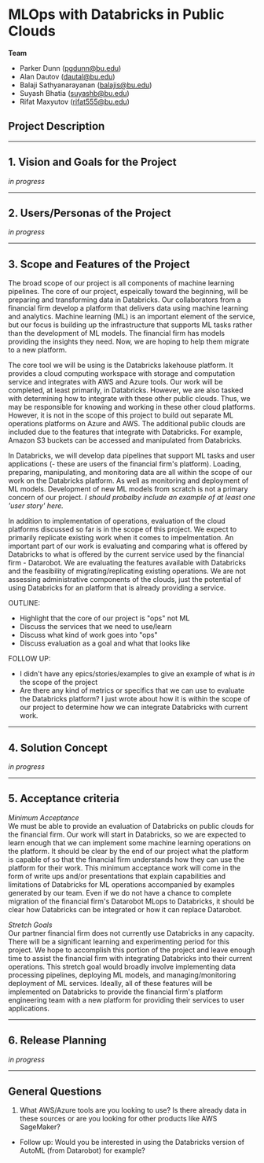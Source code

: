 # MLOps with Databricks in Public Clouds

**Team**

* Parker Dunn (pgdunn@bu.edu)
* Alan Dautov (dautal@bu.edu)
* Balaji Sathyanarayanan (balajis@bu.edu)
* Suyash Bhatia (suyashb@bu.edu)
* Rifat Maxyutov (rifat555@bu.edu)

## Project Description

** **
## 1. Vision and Goals for the Project
*in progress*

** **
## 2. Users/Personas of the Project
*in progress*

** **
## 3. Scope and Features of the Project

The broad scope of our project is all components of machine learning pipelines. The core of our project, espeically toward the beginning, will be preparing and transforming data in Databricks. Our collaborators from a financial firm develop a platform that delivers data using machine learning and analytics. Machine learning (ML) is an important element of the service, but our focus is building up the infrastructure that supports ML tasks rather than the development of ML models. The financial firm has models providing the insights they need. Now, we are hoping to help them migrate to a new platform.

The core tool we will be using is the Databricks lakehouse platform. It provides a cloud computing workspace with storage and computation service and integrates with AWS and Azure tools. Our work will be completed, at least primarily, in Databricks. However, we are also tasked with determining how to integrate with these other public clouds. Thus, we may be responsible for knowing and working in these other cloud platforms. However, it is not in the scope of this project to build out separate ML operations platforms on Azure and AWS. The additional public clouds are included due to the features that integrate with Databricks. For example, Amazon S3 buckets can be accessed and manipulated from Databricks.

In Databricks, we will develop data pipelines that support ML tasks and user applications (- these are users of the financial firm's platform). Loading, preparing, manipulating, and monitoring data are all within the scope of our work on the Databricks platform. As well as monitoring and deployment of ML models. Development of new ML models from scratch is not a primary concern of our project. *_I should probalby include an example of at least one 'user story' here._*

In addition to implementation of operations, evaluation of the cloud platforms discussed so far is in the scope of this project. We expect to primarily replicate existing work when it comes to impelmentation. An important part of our work is evaluating and comparing what is offered by Databricks to what is offered by the current service used by the financial firm - Datarobot. We are evaluating the features available with Databricks and the feasibility of migrating/replicating existing operations. We are not assessing administrative components of the clouds, just the potential of using Databricks for an platform that is already providing a service.

OUTLINE:
* Highlight that the core of our project is "ops" not ML
* Discuss the services that we need to use/learn
* Discuss what kind of work goes into "ops"
* Discuss evaluation as a goal and what that looks like

FOLLOW UP:
* I didn't have any epics/stories/examples to give an example of what is *_in_* the scope of the project
* Are there any kind of metrics or specifics that we can use to evaluate the Databricks platform? I just wrote about how it is within the scope of our project to determine how we can integrate Databricks with current work.

** **
## 4. Solution Concept
*in progress*

** **
## 5. Acceptance criteria

_Minimum Acceptance_  
We must be able to provide an evaluation of Databricks on public clouds for the financial firm. Our work will start in Databricks, so we are expected to learn enough that we can implement some machine learning operations on the platform. It should be clear by the end of our project what the platform is capable of so that the financial firm understands how they can use the platform for their work. This minimum acceptance work will come in the form of write ups and/or presentations that explain capabilities and limitations of Databricks for ML operations accompanied by examples generated by our team. Even if we do not have a chance to complete migration of the financial firm's Datarobot MLops to Databricks, it should be clear how Databricks can be integrated or how it can replace Datarobot.

_Stretch Goals_  
Our partner financial firm does not currently use Databricks in any capacity. There will be a significant learning and experimenting period for this project. We hope to accomplish this portion of the project and leave enough time to assist the financial firm with integrating Databricks into their current operations.
This stretch goal would broadly involve implementing data processing pipelines, deploying ML models, and managing/monitoring deployment of ML services. Ideally, all of these features will be implemented on Databricks to provide the financial firm's platform engineering team with a new platform for providing their services to user applications.

** **
## 6. Release Planning
*in progress*

** **
## General Questions
1. What AWS/Azure tools are you looking to use? Is there already data in these sources or are you looking for other products like AWS SageMaker?
  - Follow up: Would you be interested in using the Databricks version of AutoML (from Datarobot) for example?
